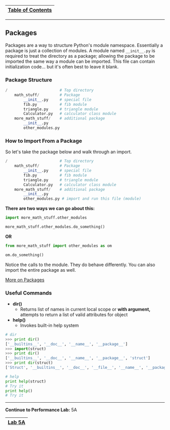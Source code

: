 |[Table of Contents](/00-Table-of-Contents.md)|
|---|

---

## Packages

Packages are a way to structure Python's module namespace. Essentially a package is just a collection of modules. A module named `__init__.py` is required to treat the directory as a package; allowing the package to be imported the same way a module can be imported. This file can contain initialization code... but it's often best to leave it blank.

### Package Structure

```python
/                       # Top directory
    math_stuff/         # Package
        __init__.py     # special file
        fib.py          # fib module 
        triangle.py     # triangle module 
        Calculator.py   # calculator class module
    more_math_stuff/    # additional package 
        __init__.py 
        other_modules.py
```

### How to Import From a Package

So let's take the package below and walk through an import.

```python
/                       # Top directory
    math_stuff/         # Package
        __init__.py     # special file
        fib.py          # fib module 
        triangle.py     # triangle module 
        Calculator.py   # calculator class module
    more_math_stuff/    # additional package 
        __init__.py 
        other_modules.py # import and run this file (module)
```

**There are two ways we can go about this:**

```python
import more_math_stuff.other_modules

more_math_stuff.other_modules.do_something()
```

**OR**

```python
from more_math_stuff import other_modules as om

om.do_something()
```

Notice the calls to the module. They do behave differently. You can also import the entire package as well.

[More on Packages](https://realpython.com/python-modules-packages/#python-packages)

### Useful Commands

* **dir\(\)**
  * Returns list of names in current local scope or **with argument,** attempts to return a list of valid attributes for object
* **help\(\)**
  * Invokes built-in help system

```python
# dir
>>> print dir()
['__builtins__', '__doc__', '__name__', '__package__']
>>> import(struct)
>>> print dir()
['__builtins__', '__doc__', '__name__', '__package__', 'struct']
>>> print dir(struct)
['Struct', '__builtins__', '__doc__', '__file__', '__name__', '__package__', '_clearcache', 'calcsize', 'error', 'pack', 'pack_into', 'unpack', 'unpack_from']

# help
print help(struct)
# Try it
print help()
# Try it
```  

---

**Continue to Performance Lab:** 5A  

|[Lab 5A](/05_oop/lab5a.md)|
|---|
